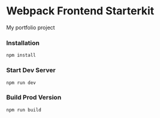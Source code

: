 # Webpack Frontend Starterkit

My portfolio project


### Installation

```
npm install
```

### Start Dev Server

```
npm run dev
```

### Build Prod Version

```
npm run build
```
